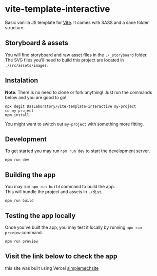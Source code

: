# vite-template-interactive

Basic vanilla JS template for [Vite](https://vitejs.dev/). It comes with SASS and a sane folder structure.

## Storyboard & assets

You will find storyboard and raw asset files in the `./_storyboard` folder.  
The SVG files you'll need to build this project are located in `./src/assets/images`.

## Instalation

**Note:** There is no need to clone or fork anything! Just run the commands below and you are good to go!

```shell
npx degit DasLaboratory/vite-template-interactive my-project
cd my-project
npm install
```

You might want to switch out `my-project` with something more fitting.

## Development

To get started you may run `npm run dev` to start the development server.

```shell
npm run dev
```

## Building the app

You may run `npm run build` command to build the app.  
This will bundle the project and assets in `./dist`.

```shell
npm run build
```

## Testing the app locally

Once you've built the app, you may test it locally by running `npm run preview` command.

```shell
npm run preview
```
## Visit the link below to check the app

this site was built using Vercel [simplemechsite](https://simplemechtest.vercel.app/)
